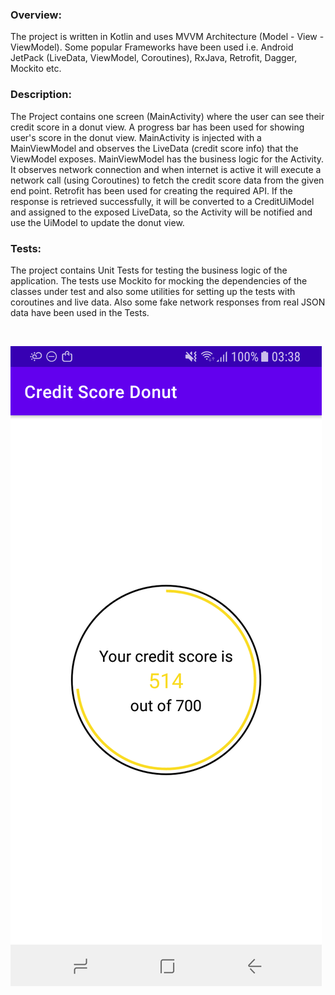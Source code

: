 ### Overview:

The project is written in Kotlin and uses MVVM Architecture (Model - View - ViewModel).
Some popular Frameworks have been used i.e. Android JetPack (LiveData, ViewModel, Coroutines),
RxJava, Retrofit, Dagger, Mockito etc.

### Description:

The Project contains one screen (MainActivity) where the user can see their credit score in a donut view.
A progress bar has been used for showing user's score in the donut view. MainActivity is injected with a
MainViewModel and observes the LiveData (credit score info) that the ViewModel exposes. MainViewModel has
the business logic for the Activity. It observes network connection and when internet is active it will execute
a network call (using Coroutines) to fetch the credit score data from the given end point. Retrofit has been
used for creating the required API. If the response is retrieved successfully, it will be converted to a CreditUiModel
and assigned to the exposed LiveData, so the Activity will be notified and use the UiModel to update the donut view.

### Tests:

The project contains Unit Tests for testing the business logic of the application.
The tests use Mockito for mocking the dependencies of the classes under test and also
some utilities for setting up the tests with coroutines and live data. Also some fake
network responses from real JSON data have been used in the Tests.

&nbsp;

![Alt text](app_screenshot.png?raw=true "app screenshot")